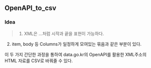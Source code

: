## OpenAPI_to_csv
### Idea
> 1. XML은 <item>...</item>처럼 시작과 끝을 표현이 가능하다.
2. item, body 등 Columns가 일정하게 모여있는 묶음과 같은 부분이 있다.

이 두 가지 간단한 과정을 통하여 data.go.kr의 OpenAPI를 활용한 XML주소의 HTML 자료를 CSV로 바꿔줄 수 있다.
